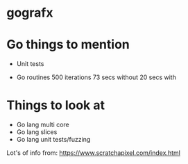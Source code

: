 # gografx

# Go things to mention

- Unit tests

- Go routines
500 iterations
73 secs without
20 secs with

# Things to look at 

- Go lang multi core
- Go lang slices
- Go lang unit tests/fuzzing

Lot's of info from:
https://www.scratchapixel.com/index.html